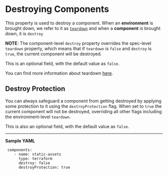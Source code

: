 # Destroying Components

This property is used to destroy a component. When an **environment** is brought down, we refer to it as [`teardown`](teardown.md) and when a **component** is brought down, it is `destroy`


**NOTE**: The component-level `destroy` property overrides the spec-level `teardown` property, which means that if `teardown` is `false` and `destroy` is `true`, the current component will be destroyed.

This is an optional field, with the default value as `false`.

You can find more information about teardown [here](teardown.md).

## Destroy Protection

You can always safeguard a component from getting destroyed by applying some protection to it using the `destroyProtection` flag. When set to `true` the current component will not be destroyed, overriding all other flags including the environment-level `teardown`.

This is also an optional field, with the default value as `false`.

---
**Sample YAML**
```
 components:
    - name: static-assets
      type: terraform
      destroy: false
      destroyProtection: true
```